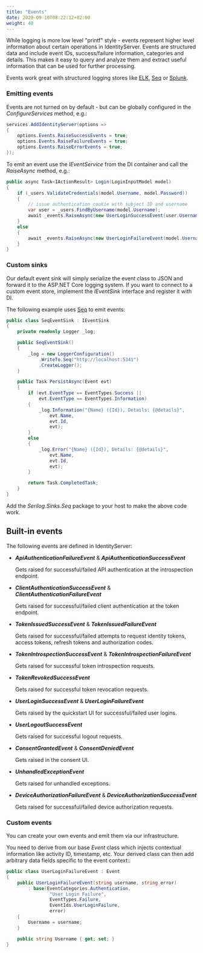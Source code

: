 ```yaml
---
title: "Events"
date: 2020-09-10T08:22:12+02:00
weight: 40
---
```


While logging is more low level "printf" style - events represent higher level information about certain operations in IdentityServer.
Events are structured data and include event IDs, success/failure information, categories and details.
This makes it easy to query and analyze them and extract useful information that can be used for further processing.

Events work great with structured logging stores like [ELK](https://www.elastic.co/webinars/introduction-elk-stack), [Seq](https://getseq.net) or [Splunk](https://www.splunk.com/).

### Emitting events
Events are not turned on by default - but can be globally configured in the *ConfigureServices* method, e.g.:

```cs
services.AddIdentityServer(options =>
{
    options.Events.RaiseSuccessEvents = true;
    options.Events.RaiseFailureEvents = true;
    options.Events.RaiseErrorEvents = true;
});
```

To emit an event use the *IEventService* from the DI container and call the *RaiseAsync* method, e.g.:

```cs
public async Task<IActionResult> Login(LoginInputModel model)
{
    if (_users.ValidateCredentials(model.Username, model.Password))
    {
        // issue authentication cookie with subject ID and username
        var user = _users.FindByUsername(model.Username);
        await _events.RaiseAsync(new UserLoginSuccessEvent(user.Username, user.SubjectId, user.Username));
    }
    else
    {
        await _events.RaiseAsync(new UserLoginFailureEvent(model.Username, "invalid credentials"));
    }
}
```

### Custom sinks
Our default event sink will simply serialize the event class to JSON and forward it to the ASP.NET Core logging system.
If you want to connect to a custom event store, implement the *IEventSink* interface and register it with DI.

The following example uses [Seq](https://getseq.net) to emit events:

```cs
public class SeqEventSink : IEventSink
{
    private readonly Logger _log;

    public SeqEventSink()
    {
        _log = new LoggerConfiguration()
            .WriteTo.Seq("http://localhost:5341")
            .CreateLogger();
    }

    public Task PersistAsync(Event evt)
    {
        if (evt.EventType == EventTypes.Success ||
            evt.EventType == EventTypes.Information)
        {
            _log.Information("{Name} ({Id}), Details: {@details}",
                evt.Name,
                evt.Id,
                evt);
        }
        else
        {
            _log.Error("{Name} ({Id}), Details: {@details}",
                evt.Name,
                evt.Id,
                evt);
        }

        return Task.CompletedTask;
    }
}
```

Add the *Serilog.Sinks.Seq* package to your host to make the above code work.

## Built-in events
The following events are defined in IdentityServer:

* ***ApiAuthenticationFailureEvent*** & ***ApiAuthenticationSuccessEvent***

    Gets raised for successful/failed API authentication at the introspection endpoint.

* ***ClientAuthenticationSuccessEvent*** & ***ClientAuthenticationFailureEvent***
    
    Gets raised for successful/failed client authentication at the token endpoint.

* ***TokenIssuedSuccessEvent*** & ***TokenIssuedFailureEvent***

    Gets raised for successful/failed attempts to request identity tokens, access tokens, refresh tokens and authorization codes.

* ***TokenIntrospectionSuccessEvent*** & ***TokenIntrospectionFailureEvent***

    Gets raised for successful token introspection requests.

* ***TokenRevokedSuccessEvent***

    Gets raised for successful token revocation requests.

* ***UserLoginSuccessEvent*** & ***UserLoginFailureEvent***

    Gets raised by the quickstart UI for successful/failed user logins.

* ***UserLogoutSuccessEvent***

    Gets raised for successful logout requests.

* ***ConsentGrantedEvent*** & ***ConsentDeniedEvent***

    Gets raised in the consent UI.

* ***UnhandledExceptionEvent***

    Gets raised for unhandled exceptions.

* ***DeviceAuthorizationFailureEvent*** & ***DeviceAuthorizationSuccessEvent***

    Gets raised for successful/failed device authorization requests.

### Custom events
You can create your own events and emit them via our infrastructure.

You need to derive from our base *Event* class which injects contextual information like activity ID, timestamp, etc.
Your derived class can then add arbitrary data fields specific to the event context::

```cs
public class UserLoginFailureEvent : Event
{
    public UserLoginFailureEvent(string username, string error)
        : base(EventCategories.Authentication,
                "User Login Failure",
                EventTypes.Failure, 
                EventIds.UserLoginFailure,
                error)
    {
        Username = username;
    }

    public string Username { get; set; }
}
```